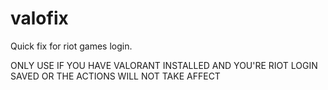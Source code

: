 # valofix
Quick fix for riot games login.


ONLY USE IF YOU HAVE VALORANT INSTALLED AND YOU'RE RIOT LOGIN SAVED OR THE ACTIONS WILL NOT TAKE AFFECT
